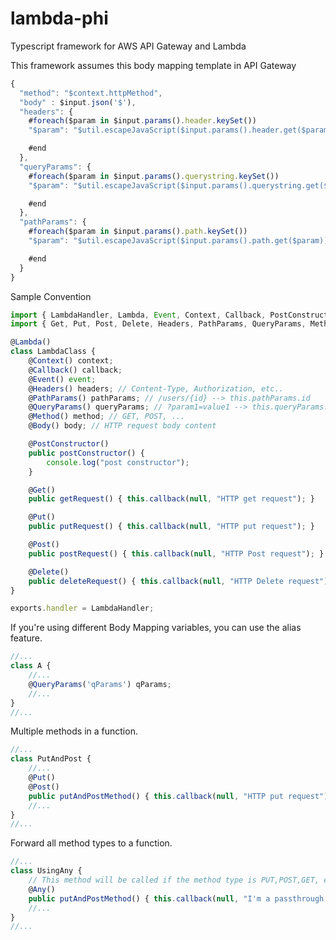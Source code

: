 # lambda-phi
Typescript framework for AWS API Gateway and Lambda


This framework assumes this body mapping template in API Gateway
```javascript
{
  "method": "$context.httpMethod",
  "body" : $input.json('$'),
  "headers": {
    #foreach($param in $input.params().header.keySet())
    "$param": "$util.escapeJavaScript($input.params().header.get($param))" #if($foreach.hasNext),#end

    #end
  },
  "queryParams": {
    #foreach($param in $input.params().querystring.keySet())
    "$param": "$util.escapeJavaScript($input.params().querystring.get($param))" #if($foreach.hasNext),#end

    #end
  },
  "pathParams": {
    #foreach($param in $input.params().path.keySet())
    "$param": "$util.escapeJavaScript($input.params().path.get($param))" #if($foreach.hasNext),#end

    #end
  }  
}
```

Sample Convention
```typescript
import { LambdaHandler, Lambda, Event, Context, Callback, PostConstructor } from 'lambda-phi';
import { Get, Put, Post, Delete, Headers, PathParams, QueryParams, Method, Body } from 'lambda-phi/lib/api-gateway';

@Lambda()
class LambdaClass {
    @Context() context;
    @Callback() callback;
    @Event() event;
    @Headers() headers; // Content-Type, Authorization, etc..
    @PathParams() pathParams; // /users/{id} --> this.pathParams.id
    @QueryParams() queryParams; // ?param1=value1 --> this.queryParams.param1
    @Method() method; // GET, POST, ...
    @Body() body; // HTTP request body content

    @PostConstructor()
    public postConstructor() {
        console.log("post constructor");
    }

    @Get()
    public getRequest() { this.callback(null, "HTTP get request"); }

    @Put()
    public putRequest() { this.callback(null, "HTTP put request"); }

    @Post()
    public postRequest() { this.callback(null, "HTTP Post request"); }

    @Delete()
    public deleteRequest() { this.callback(null, "HTTP Delete request"); }
}

exports.handler = LambdaHandler;
````

If you're using different Body Mapping variables, you can use the alias feature.

```typescript
//...
class A {
    //...
    @QueryParams('qParams') qParams;
    //...
}
//...
```

Multiple methods in a function.

```typescript
//...
class PutAndPost {
    //...
    @Put()
    @Post()
    public putAndPostMethod() { this.callback(null, "HTTP put request"); }
    //...
}
//...
```

Forward all method types to a function.

```typescript
//...
class UsingAny {
    // This method will be called if the method type is PUT,POST,GET, etc..
    @Any()
    public putAndPostMethod() { this.callback(null, "I'm a passthrough method"); }
    //...
}
//...
```
